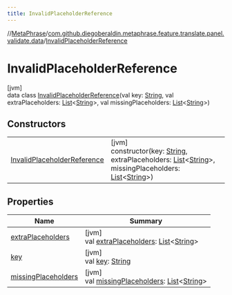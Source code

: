 ```yaml
---
title: InvalidPlaceholderReference
---
```

//[MetaPhrase](../../../index.html)/[com.github.diegoberaldin.metaphrase.feature.translate.panel.validate.data](../index.html)/[InvalidPlaceholderReference](index.html)



# InvalidPlaceholderReference



[jvm]\
data class [InvalidPlaceholderReference](index.html)(val key: [String](https://kotlinlang.org/api/latest/jvm/stdlib/kotlin/-string/index.html), val extraPlaceholders: [List](https://kotlinlang.org/api/latest/jvm/stdlib/kotlin.collections/-list/index.html)&lt;[String](https://kotlinlang.org/api/latest/jvm/stdlib/kotlin/-string/index.html)&gt;, val missingPlaceholders: [List](https://kotlinlang.org/api/latest/jvm/stdlib/kotlin.collections/-list/index.html)&lt;[String](https://kotlinlang.org/api/latest/jvm/stdlib/kotlin/-string/index.html)&gt;)



## Constructors


| | |
|---|---|
| [InvalidPlaceholderReference](-invalid-placeholder-reference.html) | [jvm]<br>constructor(key: [String](https://kotlinlang.org/api/latest/jvm/stdlib/kotlin/-string/index.html), extraPlaceholders: [List](https://kotlinlang.org/api/latest/jvm/stdlib/kotlin.collections/-list/index.html)&lt;[String](https://kotlinlang.org/api/latest/jvm/stdlib/kotlin/-string/index.html)&gt;, missingPlaceholders: [List](https://kotlinlang.org/api/latest/jvm/stdlib/kotlin.collections/-list/index.html)&lt;[String](https://kotlinlang.org/api/latest/jvm/stdlib/kotlin/-string/index.html)&gt;) |


## Properties


| Name | Summary |
|---|---|
| [extraPlaceholders](extra-placeholders.html) | [jvm]<br>val [extraPlaceholders](extra-placeholders.html): [List](https://kotlinlang.org/api/latest/jvm/stdlib/kotlin.collections/-list/index.html)&lt;[String](https://kotlinlang.org/api/latest/jvm/stdlib/kotlin/-string/index.html)&gt; |
| [key](key.html) | [jvm]<br>val [key](key.html): [String](https://kotlinlang.org/api/latest/jvm/stdlib/kotlin/-string/index.html) |
| [missingPlaceholders](missing-placeholders.html) | [jvm]<br>val [missingPlaceholders](missing-placeholders.html): [List](https://kotlinlang.org/api/latest/jvm/stdlib/kotlin.collections/-list/index.html)&lt;[String](https://kotlinlang.org/api/latest/jvm/stdlib/kotlin/-string/index.html)&gt; |

